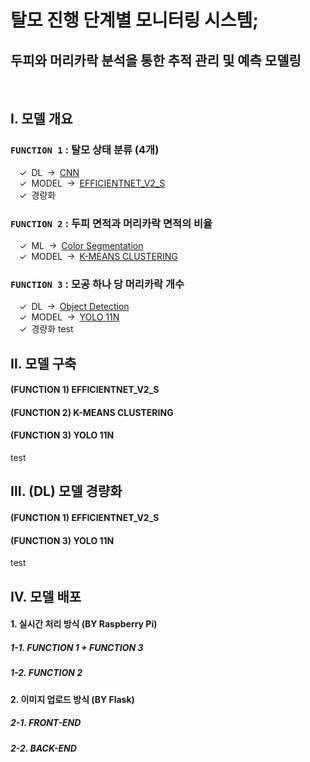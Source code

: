 # **탈모 진행 단계별 모니터링 시스템;**
## **두피와 머리카락 분석을 통한 추적 관리 및 예측 모델링**
&nbsp;
## **Ⅰ. 모델 개요**
### **`FUNCTION 1` : 탈모 상태 분류 (4개)**
&ensp;&ensp;✓&ensp;DL&ensp;&rarr;&ensp;<u>CNN</u>  
&ensp;&ensp;✓&ensp;MODEL&ensp;&rarr;&ensp;<u>EFFICIENTNET_V2_S</u>  
&ensp;&ensp;✓&ensp;경량화
### **`FUNCTION 2` : 두피 면적과 머리카락 면적의 비율**
&ensp;&ensp;✓&ensp;ML&ensp;&rarr;&ensp;<u>Color Segmentation</u>  
&ensp;&ensp;✓&ensp;MODEL&ensp;&rarr;&ensp;<u>K-MEANS CLUSTERING</u>
### **`FUNCTION 3` : 모공 하나 당 머리카락 개수**
&ensp;&ensp;✓&ensp;DL&ensp;&rarr;&ensp;<u>Object Detection</u>  
&ensp;&ensp;✓&ensp;MODEL&ensp;&rarr;&ensp;<u>YOLO 11N</u>  
&ensp;&ensp;✓&ensp;경량화
test
## **Ⅱ. 모델 구축**
#### **(FUNCTION 1) EFFICIENTNET_V2_S**
#### **(FUNCTION 2) K-MEANS CLUSTERING**
#### **(FUNCTION 3) YOLO 11N**
test
## **Ⅲ. (DL) 모델 경량화**
#### **(FUNCTION 1) EFFICIENTNET_V2_S**
#### **(FUNCTION 3) YOLO 11N**
test
## **Ⅳ. 모델 배포**
#### **1. 실시간 처리 방식 (BY Raspberry Pi)**
##### **1-1. FUNCTION 1 + FUNCTION 3**
##### **1-2. FUNCTION 2**
#### **2. 이미지 업로드 방식 (BY Flask)**
##### **2-1. FRONT-END**
##### **2-2. BACK-END**